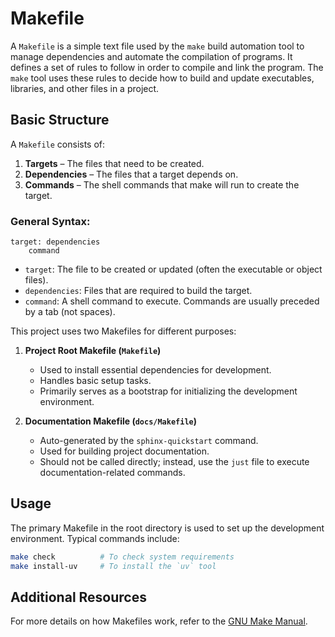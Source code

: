 <!--
Copyright (c) 2025, Steve Morin

Permission is hereby granted, free of charge, to any person obtaining a copy of this software and associated documentation files (the "Software"), to deal in the Software without restriction, including without limitation the rights to use, copy, modify, merge, publish, distribute, sublicense, and/or sell copies of the Software, and to permit persons to whom the Software is furnished to do so, subject to the following conditions:

The above copyright notice and this permission notice shall be included in all copies or substantial portions of the Software.

THE SOFTWARE IS PROVIDED "AS IS", WITHOUT WARRANTY OF ANY KIND, EXPRESS OR IMPLIED, INCLUDING BUT NOT LIMITED TO THE WARRANTIES OF MERCHANTABILITY, FITNESS FOR A PARTICULAR PURPOSE AND NONINFRINGEMENT. IN NO EVENT SHALL THE AUTHORS OR COPYRIGHT HOLDERS BE LIABLE FOR ANY CLAIM, DAMAGES OR OTHER LIABILITY, WHETHER IN AN ACTION OF CONTRACT, TORT OR OTHERWISE, ARISING FROM, OUT OF OR IN CONNECTION WITH THE SOFTWARE OR THE USE OR OTHER DEALINGS IN THE SOFTWARE.
-->
# Makefile

A `Makefile` is a simple text file used by the `make` build automation tool to manage dependencies and automate the compilation of programs. It defines a set of rules to follow in order to compile and link the program. The `make` tool uses these rules to decide how to build and update executables, libraries, and other files in a project.

## Basic Structure
A `Makefile` consists of:
1. **Targets** – The files that need to be created.
2. **Dependencies** – The files that a target depends on.
3. **Commands** – The shell commands that make will run to create the target.

### General Syntax:
```
target: dependencies
    command
```

- `target`: The file to be created or updated (often the executable or object files).
- `dependencies`: Files that are required to build the target.
- `command`: A shell command to execute. Commands are usually preceded by a tab (not spaces).

This project uses two Makefiles for different purposes:

1. **Project Root Makefile (`Makefile`)**

   - Used to install essential dependencies for development.
   - Handles basic setup tasks.
   - Primarily serves as a bootstrap for initializing the development environment.

2. **Documentation Makefile (`docs/Makefile`)**
   - Auto-generated by the `sphinx-quickstart` command.
   - Used for building project documentation.
   - Should not be called directly; instead, use the `just` file to execute documentation-related commands.

## Usage

The primary Makefile in the root directory is used to set up the development environment. Typical commands include:

```sh
make check   		# To check system requirements
make install-uv     # To install the `uv` tool
```

## Additional Resources

For more details on how Makefiles work, refer to the [GNU Make Manual](https://www.gnu.org/software/make/manual/make.html).
